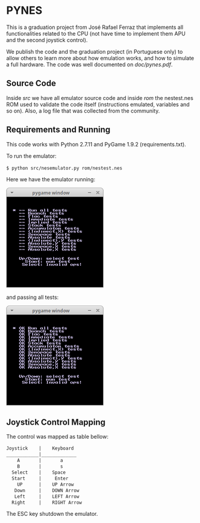 # PYNES

This is a  graduation project from José Rafael  Ferraz that implements
all functionalities  related to  the CPU (not  have time  to implement
them APU and the second joystick control).

We publish the code and the graduation project (in Portuguese only) to
allow  others to  learn more  about how  emulation works,  and how  to
simulate  a   full  hardware.   The  code   was  well   documented  on
*doc/pynes.pdf*.



## Source Code

Inside _src_  we have all  emulator source  code and inside  _rom_ the
nestest.nes  ROM  used  to  validate  the  code  itself  (instructions
emulated, variables and so on). Also, a log file that was collected
from the community.


## Requirements and Running

This code works with Python 2.7.11 and PyGame 1.9.2 (requirements.txt). 

To run the emulator:

`
$ python src/nesemulator.py rom/nestest.nes
`

Here we have the emulator running:

![running](https://raw.githubusercontent.com/condector/pynes/master/img/nesrunning.png)

and passing all tests:

![running](https://raw.githubusercontent.com/condector/pynes/master/img/nesrunningok.png)


## Joystick Control Mapping


The control was mapped as table bellow:

    Joystick    |    Keyboard
    ____________|_____________
        A       |       a
        B       |       s
      Select    |    Space
      Start     |     Enter
        UP      |    UP Arrow
       Down     |    DOWN Arrow
       Left     |    LEFT Arrow
      Right     |    RIGHT Arrow

The ESC key shutdown the emulator.